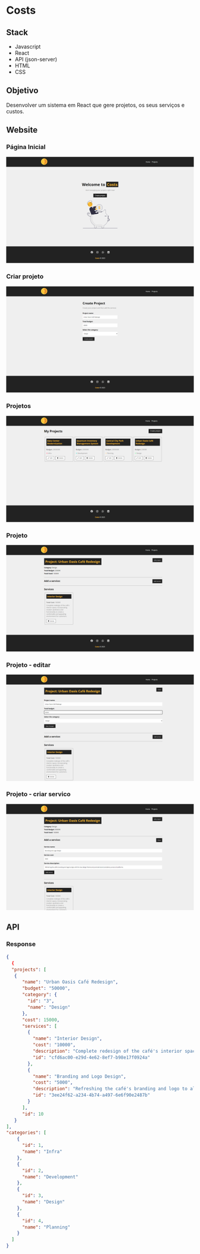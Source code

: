 # Costs
 
## Stack
- Javascript
- React
- API (json-server)
- HTML
- CSS

## Objetivo
Desenvolver um sistema em React que gere projetos, os seus serviços e custos.

## Website
### Página Inicial

![HomePage](/assets/Homepage.png)


### Criar projeto

![CreateProject](/assets/CreateProject.png)


### Projetos

![Projects](/assets/Projects.png)


### Projeto

![Project](/assets/Project.png)


### Projeto - editar

![EditProject](/assets/EditProject.png)


### Projeto - criar servico

![CreateServiceProject](/assets/CreateServiceProject.png)


## API
### Response
```json
{
  {
  "projects": [
   {
      "name": "Urban Oasis Café Redesign",
      "budget": "50000",
      "category": {
        "id": "3",
        "name": "Design"
      },
      "cost": 15000,
      "services": [
        {
          "name": "Interior Design",
          "cost": "10000",
          "description": "Complete redesign of the café's interior space, incorporating modern aesthetics and functionality to create a comfortable and appealing environment for customers.",
          "id": "cfd6ac00-e29d-4e62-8ef7-b98e17f0924a"
        },
        {
          "name": "Branding and Logo Design",
          "cost": "5000",
          "description": "Refreshing the café's branding and logo to align with the new design theme and promote brand consistency across all platforms.",
          "id": "3ee24f62-a234-4b74-a497-6e6f90e2487b"
        }
      ],
      "id": 10
   }
],
"categories": [
    {
      "id": 1,
      "name": "Infra"
    },
    {
      "id": 2,
      "name": "Development"
    },
    {
      "id": 3,
      "name": "Design"
    },
    {
      "id": 4,
      "name": "Planning"
    }
  ]
}
```
